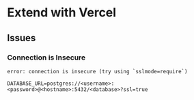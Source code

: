 # Extend with Vercel

## Issues

### Connection is Insecure

```log
error: connection is insecure (try using `sslmode=require`)
```

```env
DATABASE_URL=postgres://<username>:<password>@<hostname>:5432/<database>?ssl=true
```
